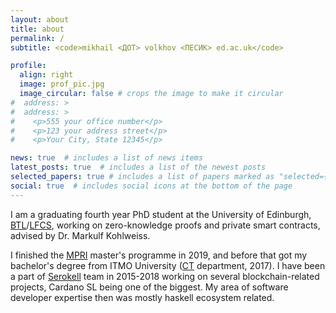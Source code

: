 ```yaml
---
layout: about
title: about
permalink: /
subtitle: <code>mikhail <ДОТ> volkhov <ПЕСИК> ed.ac.uk</code>

profile:
  align: right
  image: prof_pic.jpg
  image_circular: false # crops the image to make it circular
#  address: >
#  address: >
#    <p>555 your office number</p>
#    <p>123 your address street</p>
#    <p>Your City, State 12345</p>

news: true  # includes a list of news items
latest_posts: true  # includes a list of the newest posts
selected_papers: true # includes a list of papers marked as "selected={true}"
social: true  # includes social icons at the bottom of the page
---
```


I am a graduating fourth year PhD student at the University of Edinburgh, [BTL](https://www.ed.ac.uk/informatics/blockchain)/[LFCS](https://www.ed.ac.uk/studying/postgraduate/degrees/index.php?r=site/view&id=493), working on zero-knowledge proofs and private smart contracts, advised by Dr. Markulf Kohlweiss.

I finished the [MPRI](https://wikimpri.dptinfo.ens-cachan.fr/doku.php) master's programme in 2019, and before that got my bachelor's degree from ITMO University ([CT](https://ditp.ifmo.ru/en/) department, 2017). I have been a part of [Serokell](https://serokell.io/) team in 2015-2018 working on several blockchain-related projects, Cardano SL being one of the biggest. My area of software developer expertise then was mostly haskell ecosystem related.
